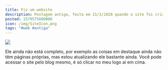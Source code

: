 ```yaml
---
title: Fiz um website
description: Postagem antiga, feita em 21/1/2020 quando o site foi criado.
posted: 1579575600000
icon: /img/SiteIcon.png
tags: "#web #antiga"
---
```

![](/img/SiteVelho.png)

Ele ainda não está completo, por exemplo as coisas em destaque ainda não têm páginas próprias, mas estou atualizando ele bastante ainda. Você pode acessar o site pelo blog mesmo, é só clicar no meu logo aí em cima.